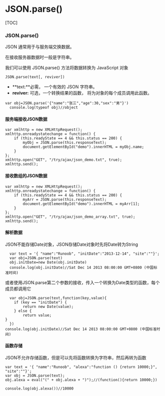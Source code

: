 # JSON.parse()



[TOC]

### JSON.parse()

JSON 通常用于与服务端交换数据。

在接收服务器数据时一般是字符串。

我们可以使用 JSON.parse() 方法将数据转换为 JavaScript 对象

```
JSON.parse(text[, reviver])
```

- **text:**必需， 一个有效的 JSON 字符串。
- **reviver:** 可选，一个转换结果的函数， 将为对象的每个成员调用此函数。

```
var obj=JSON.parse('{"name":"张三","age":30,"sex":"男"}')
  console.log(typeof obj)//object
```

#### 服务端接收JSON数据

```
var xmlhttp = new XMLHttpRequest();
xmlhttp.onreadystatechange = function() {
    if (this.readyState == 4 && this.status == 200) {
        myObj = JSON.parse(this.responseText);
        document.getElementById("demo").innerHTML = myObj.name;
    }
};
xmlhttp.open("GET", "/try/ajax/json_demo.txt", true);
xmlhttp.send();
```

#### 接收数组的JSON数据

```
var xmlhttp = new XMLHttpRequest();
xmlhttp.onreadystatechange = function() {
    if (this.readyState == 4 && this.status == 200) {
        myArr = JSON.parse(this.responseText);
        document.getElementById("demo").innerHTML = myArr[1];
    }
};
xmlhttp.open("GET", "/try/ajax/json_demo_array.txt", true);
xmlhttp.send();
```

#### 解析数据

JSON不能存储Date对象，JSON存储Date对象时先将Date转为String

```
  var text = '{ "name":"Runoob", "initDate":"2013-12-14", "site":""}';
  var obj=JSON.parse(text)
  obj.initDate=new Date(obj.initDate)
  console.log(obj.initDate)//Sat Dec 14 2013 08:00:00 GMT+0800 (中国标准时间)
```

或者使用JSON.parse第二个参数的接收，传入一个转换为Date类型的函数，每个成员都调用它

```
  var obj=JSON.parse(text,function(key,value){
    if (key == "initDate") {
        return new Date(value);
    } else {
        return value;
}
  })
console.log(obj.initDate)//Sat Dec 14 2013 08:00:00 GMT+0800 (中国标准时间)
```

#### 函数存储

JSON不允许存储函数，但是可以先将函数转换为字符串，然后再转为函数

```
var text = '{ "name":"Runoob", "alexa":"function () {return 10000;}", "site":""}';
var obj = JSON.parse(text);
obj.alexa = eval("(" + obj.alexa + ")");//(function(){return 10000;})
 
console.log(obj.alexa())//10000

```

